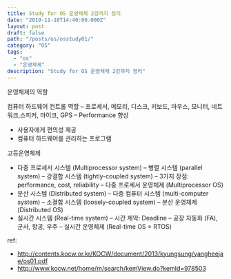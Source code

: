 ```yaml
---
title: Study for OS 운영체제 2강까지 정리
date: "2019-11-10T14:40:00.000Z"
layout: post
draft: false
path: "/posts/os/osstudy01/"
category: "OS"
tags:
  - "os"
  - "운영체제"
description: "Study for OS 운영체제 2강까지 정리"
---
```



운영체제의 역할

컴퓨터 하드웨어 컨트롤 역할
– 프로세서, 메모리, 디스크, 키보드, 마우스, 모니터, 네트워크,스피커, 마이크, GPS
– Performance 향상
- 사용자에게 편의성 제공
- 컴퓨터 하드웨어를 관리하는 프로그램

고등운영체제 

- 다중 프로세서 시스템 (Multiprocessor system)
	– 병렬 시스템 (parallel system) – 강결합 시스템 (tightly-coupled system) – 3가지 장점: performance, cost, reliability
	– 다중 프로세서 운영체제 (Multiprocessor OS)
- 분산 시스템 (Distributed system)
– 다중 컴퓨터 시스템 (multi-computer system) – 소결합 시스템 (loosely-coupled system) – 분산 운영체제 (Distributed OS)
- 실시간 시스템 (Real-time system)
	– 시간 제약: Deadline
	– 공장 자동화 (FA), 군사, 항공, 우주
	– 실시간 운영체제 (Real-time OS = RTOS)



ref:
- http://contents.kocw.or.kr/KOCW/document/2013/kyungsung/yangheejae/os01.pdf
- http://www.kocw.net/home/m/search/kemView.do?kemId=978503



